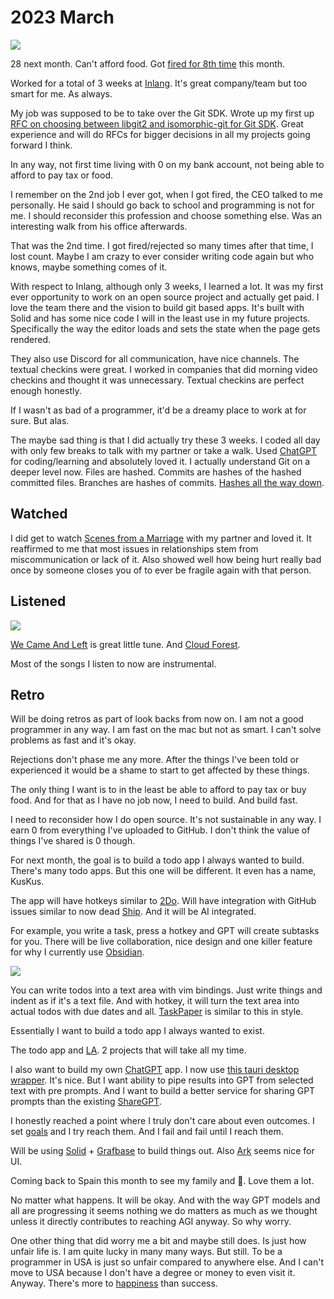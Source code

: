 # 2023 March

![](https://images.nikiv.dev/broke-again-23.jpeg)

28 next month. Can't afford food. Got [fired for 8th time](../../health/depression.md) this month.

Worked for a total of 3 weeks at [Inlang](https://inlang.com/). It's great company/team but too smart for me. As always.

My job was supposed to be to take over the Git SDK. Wrote up my first up [RFC on choosing between libgit2 and isomorphic-git for Git SDK](https://github.com/inlang/inlang/pull/455). Great experience and will do RFCs for bigger decisions in all my projects going forward I think.

In any way, not first time living with 0 on my bank account, not being able to afford to pay tax or food.

I remember on the 2nd job I ever got, when I got fired, the CEO talked to me personally. He said I should go back to school and programming is not for me. I should reconsider this profession and choose something else. Was an interesting walk from his office afterwards.

That was the 2nd time. I got fired/rejected so many times after that time, I lost count. Maybe I am crazy to ever consider writing code again but who knows, maybe something comes of it.

With respect to Inlang, although only 3 weeks, I learned a lot. It was my first ever opportunity to work on an open source project and actually get paid. I love the team there and the vision to build git based apps. It's built with Solid and has some nice code I will in the least use in my future projects. Specifically the way the editor loads and sets the state when the page gets rendered.

They also use Discord for all communication, have nice channels. The textual checkins were great. I worked in companies that did morning video checkins and thought it was unnecessary. Textual checkins are perfect enough honestly.

If I wasn't as bad of a programmer, it'd be a dreamy place to work at for sure. But alas.

The maybe sad thing is that I did actually try these 3 weeks. I coded all day with only few breaks to talk with my partner or take a walk. Used [ChatGPT](../../machine-learning/chatgpt.md) for coding/learning and absolutely loved it. I actually understand Git on a deeper level now. Files are hashed. Commits are hashes of the hashed committed files. Branches are hashes of commits. [Hashes all the way down](https://www.youtube.com/watch?v=ig5E8CcdM9g).

## Watched

I did get to watch [Scenes from a Marriage](https://trakt.tv/shows/scenes-from-a-marriage-2021) with my partner and loved it. It reaffirmed to me that most issues in relationships stem from miscommunication or lack of it. Also showed well how being hurt really bad once by someone closes you of to ever be fragile again with that person.

## Listened

![](https://images.nikiv.dev/listened-march-23.png)

[We Came And Left](https://open.spotify.com/track/2bKVbvI4F0FktcUXrQ9vIe) is great little tune. And [Cloud Forest](https://open.spotify.com/track/3gQAt3Q8pakB2nkRX4CzJp).

Most of the songs I listen to now are instrumental.

## Retro

Will be doing retros as part of look backs from now on. I am not a good programmer in any way. I am fast on the mac but not as smart. I can't solve problems as fast and it's okay.

Rejections don't phase me any more. After the things I've been told or experienced it would be a shame to start to get affected by these things.

The only thing I want is to in the least be able to afford to pay tax or buy food. And for that as I have no job now, I need to build. And build fast.

I need to reconsider how I do open source. It's not sustainable in any way. I earn 0 from everything I've uploaded to GitHub. I don't think the value of things I've shared is 0 though.

For next month, the goal is to build a todo app I always wanted to build. There's many todo apps. But this one will be different. It even has a name, KusKus.

The app will have hotkeys similar to [2Do](../../macOS/apps/2do.md). Will have integration with GitHub issues similar to now dead [Ship](https://www.realartists.com/blog/ship-20.html). And it will be AI integrated.

For example, you write a task, press a hotkey and GPT will create subtasks for you. There will be live collaboration, nice design and one killer feature for why I currently use [Obsidian](../../tools/obsidian.md).

![](https://images.nikiv.dev/obsidian-todo-setup-23.png)

You can write todos into a text area with vim bindings. Just write things and indent as if it's a text file. And with hotkey, it will turn the text area into actual todos with due dates and all. [TaskPaper](https://www.taskpaper.com/) is similar to this in style.

Essentially I want to build a todo app I always wanted to exist.

The todo app and [LA](../../ideas/learn-anything.md). 2 projects that will take all my time.

I also want to build my own [ChatGPT](../../machine-learning/chatgpt.md) app. I now use [this tauri desktop wrapper](https://github.com/lencx/ChatGPT). It's nice. But I want ability to pipe results into GPT from selected text with pre prompts. And I want to build a better service for sharing GPT prompts than the existing [ShareGPT](https://sharegpt.com/).

I honestly reached a point where I truly don't care about even outcomes. I set [goals](../../focusing/goals.md) and I try reach them. And I fail and fail until I reach them.

Will be using [Solid](../../programming-languages/javascript/js-libraries/solid.md) + [Grafbase](../../networking/graphql/grafbase.md) to build things out. Also [Ark](https://github.com/chakra-ui/ark) seems nice for UI.

Coming back to Spain this month to see my family and 🐶. Love them a lot.

No matter what happens. It will be okay. And with the way GPT models and all are progressing it seems nothing we do matters as much as we thought unless it directly contributes to reaching AGI anyway. So why worry.

One other thing that did worry me a bit and maybe still does. Is just how unfair life is. I am quite lucky in many many ways. But still. To be a programmer in USA is just so unfair compared to anywhere else. And I can't move to USA because I don't have a degree or money to even visit it. Anyway. There's more to [happiness](https://www.youtube.com/watch?v=e9dZQelULDk) than success.
